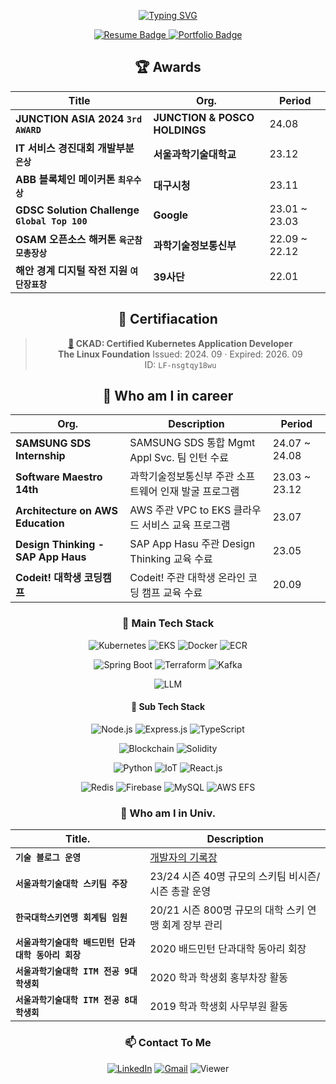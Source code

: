 

<div align = "center">



[![Typing SVG](https://readme-typing-svg.demolab.com?font=Bebas+Neue&size=220&duration=2000&pause=500&color=5594F0&background=FFFFFF00&center=true&vCenter=true&multiline=true&random=false&width=4350&height=700&lines=Anywhere%2C+Anything%2C+Adaptable;Server+Devloper%2C+Pahn+Younghwan)](https://git.io/typing-svg)

<a href="https://github.com/lopahn2/lopahn2/raw/main/assets/%E1%84%87%E1%85%A1%E1%86%AB%E1%84%8B%E1%85%A7%E1%86%BC%E1%84%92%E1%85%AA%E1%86%AB%20%E1%84%8B%E1%85%B5%E1%84%85%E1%85%A7%E1%86%A8%E1%84%89%E1%85%A5.pdf" target="_blank">
    <img src="https://img.shields.io/badge/Resume-Click%20Here-green?style=for-the-badge&logo=google-chrome&logoColor=white" alt="Resume Badge">
</a>
<a href="https://github.com/lopahn2/lopahn2/raw/main/assets/%E1%84%87%E1%85%A1%E1%86%AB%E1%84%8B%E1%85%A7%E1%86%BC%E1%84%92%E1%85%AA%E1%86%AB%20%E1%84%91%E1%85%A9%E1%84%90%E1%85%B3%E1%84%91%E1%85%A9%E1%86%AF%E1%84%85%E1%85%B5%E1%84%8B%E1%85%A9.pdf" target="_blank">
    <img src="https://img.shields.io/badge/Portfolio-View%20Portfolio-blue?style=for-the-badge&logo=google-chrome&logoColor=white" alt="Portfolio Badge">
</a>
  


## :trophy: Awards

| Title | Org. | Period |
|--|--|--|
| **JUNCTION ASIA 2024 `3rd AWARD`** | **JUNCTION & POSCO HOLDINGS** | 24.08 |
| **IT 서비스 경진대회 개발부분 `은상`** | **서울과학기술대학교** | 23.12 |
| **ABB 블록체인 메이커톤 `최우수상`** | **대구시청** | 23.11 |
| **GDSC Solution Challenge `Global Top 100`** | **Google** | 23.01 ~ 23.03 |
| **OSAM 오픈소스 해커톤 `육군참모총장상`** | **과학기술정보통신부** | 22.09 ~ 22.12 |
| **해안 경계 디지털 작전 지원 `여단장표창`** | **39사단** | 22.01 |

## 📜 Certifiacation

> **[🐳](https://www.credly.com/badges/bb13b90a-45d2-4f01-ba7c->c96e790fc266/linked_in_profile) CKAD: Certified Kubernetes Application Developer** <br>
> **The Linux Foundation**  Issued: 2024. 09 · Expired: 2026. 09  
> ID: `LF-nsgtqy18wu`

## :necktie: Who am I in career
| Org. | Description | Period |
|--|--|--|
| **SAMSUNG SDS Internship** | SAMSUNG SDS 통합 Mgmt Appl Svc. 팀 인턴 수료 | 24.07 ~ 24.08 |
| **Software Maestro 14th** | 과학기술정보통신부 주관 소프트웨어 인재 발굴 프로그램 | 23.03 ~ 23.12 |
| **Architecture on AWS Education** | AWS 주관 VPC to EKS 클라우드 서비스 교육 프로그램 | 23.07 |
| **Design Thinking - SAP App Haus** | SAP App Hasu 주관 Design Thinking 교육 수료 | 23.05 |
| **Codeit! 대학생 코딩캠프** | Codeit! 주관 대학생 온라인 코딩 캠프 교육 수료 | 20.09 |
### 🔧 Main Tech Stack
![Kubernetes](https://img.shields.io/badge/Kubernetes-326CE5?logo=kubernetes&logoColor=white&style=for-the-badge) ![EKS](https://img.shields.io/badge/Amazon%20EKS-FF9900?logo=amazon-eks&logoColor=white&style=for-the-badge) ![Docker](https://img.shields.io/badge/Docker-2496ED?logo=docker&logoColor=white&style=for-the-badge) ![ECR](https://img.shields.io/badge/Amazon%20ECR-FF9900?logo=amazon-aws&logoColor=white&style=for-the-badge)
  
![Spring Boot](https://img.shields.io/badge/Spring%20Boot-6DB33F?logo=spring-boot&logoColor=white&style=for-the-badge) ![Terraform](https://img.shields.io/badge/Terraform-7B42BC?logo=terraform&logoColor=white&style=for-the-badge) ![Kafka](https://img.shields.io/badge/Apache%20Kafka-231F20?logo=apache-kafka&logoColor=white&style=for-the-badge)
  
![LLM](https://img.shields.io/badge/LLM-%23008080?style=for-the-badge)

#### 🚀 Sub Tech Stack
![Node.js](https://img.shields.io/badge/Node.js-339933?logo=nodedotjs&logoColor=white&style=for-the-badge) ![Express.js](https://img.shields.io/badge/Express.ts-000000?logo=express&logoColor=white&style=for-the-badge) ![TypeScript](https://img.shields.io/badge/TypeScript-3178C6?logo=typescript&logoColor=white&style=for-the-badge)
  
![Blockchain](https://img.shields.io/badge/Blockchain-121D33?logo=blockchain&logoColor=white&style=for-the-badge) ![Solidity](https://img.shields.io/badge/Solidity-363636?logo=solidity&logoColor=white&style=for-the-badge)
  
![Python](https://img.shields.io/badge/Python-3776AB?logo=python&logoColor=white&style=for-the-badge) ![IoT](https://img.shields.io/badge/IoT-00ADEF?logo=internet-of-things&logoColor=white&style=for-the-badge) ![React.js](https://img.shields.io/badge/React.js-61DAFB?logo=react&logoColor=black&style=for-the-badge)
   
![Redis](https://img.shields.io/badge/Redis-DC382D?logo=redis&logoColor=white&style=for-the-badge) ![Firebase](https://img.shields.io/badge/Firebase-FFCA28?logo=firebase&logoColor=black&style=for-the-badge) ![MySQL](https://img.shields.io/badge/MySQL-4479A1?logo=mysql&logoColor=white&style=for-the-badge) ![AWS EFS](https://img.shields.io/badge/Amazon%20EFS-FF9900?logo=amazon-aws&logoColor=white&style=for-the-badge)

### :school: Who am I in Univ.

| Title. | Description |
|--|--|
| **`기술 블로그 운영`** | [개발자의 기록장](https://velog.io/@lopahn2) |
| **`서울과학기술대학 스키팀 주장`** | 23/24 시즌 40명 규모의 스키팀 비시즌/시즌 총괄 운영 |
| **`한국대학스키연맹 회계팀 임원`** | 20/21 시즌 800명 규모의 대학 스키 연맹 회계 장부 관리 |
| **`서울과학기술대학 배드민턴 단과대학 동아리 회장`** | 2020 배드민턴 단과대학 동아리 회장 |
| **`서울과학기술대학 ITM 전공 9대 학생회`** | 2020 학과 학생회 홍부차장 활동 |
| **`서울과학기술대학 ITM 전공 8대 학생회`** | 2019 학과 학생회 사무부원 활동 |
 
 ### 📫 Contact To Me

[![LinkedIn](https://img.shields.io/badge/LinkedIn-0A66C2?logo=linkedin&logoColor=white&style=flat-square)](https://www.linkedin.com/in/%EC%98%81%ED%99%98-%EB%B0%98-365008261/) [![Gmail](https://img.shields.io/badge/Gmail-D14836?logo=gmail&logoColor=white&style=flat-square)](mailto:lopahn2@gmail.com) ![Viewer](https://hits.seeyoufarm.com/api/count/incr/badge.svg?url=https://github.com/lopahn2)
